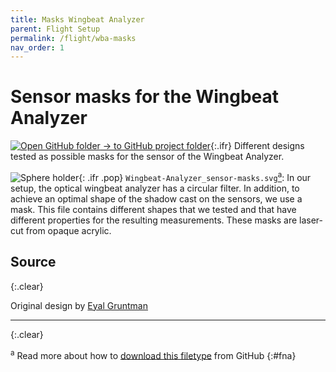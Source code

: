 ```yaml
---
title: Masks Wingbeat Analyzer
parent: Flight Setup
permalink: /flight/wba-masks
nav_order: 1
---
```


# Sensor masks for the Wingbeat Analyzer

[![Open GitHub folder]({{site.baseurl}}/assets/img/GitHub-Mark-32px.png) → to GitHub project folder](https://github.com/reiserlab/Component-Designs/tree/main/Flight-Setup/Wingbeat-Analyzer_sensor-masks){:.ifr}
Different designs tested as possible masks for the sensor of the Wingbeat Analyzer.

![Sphere holder]({{site.baseurl}}/assets/img/Flight-Setup/Wingbeat-Analyzer_sensor-masks/Wingbeat-Analyzer_sensor-masks.png){: .ifr .pop}
`Wingbeat-Analyzer_sensor-masks.svg`[<sup>a</sup>](#fna): In our setup, the optical wingbeat analyzer has a circular filter. In addition, to achieve an optimal shape of the shadow cast on the sensors, we use a mask. This file contains different shapes that we tested and that have different properties for the resulting measurements. These masks are laser-cut from opaque acrylic.

## Source
{:.clear}

Original design by [Eyal Gruntman](https://www.janelia.org/people/eyal-gruntman)

---
{:.clear}

<sup>a</sup> Read more about how to [download this filetype]({{site.baseurl}}/file-types) from GitHub
{:#fna}